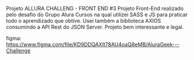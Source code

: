 Projeto ALLURA CHALLENG - FRONT END #3
Projeto Front-End realizado pelo desafio do Grupo Alura Cursos na qual utilizei SASS e JS para praticar todo o aprendizado que obtive. Usei também a biblioteca AXIOS consumindo a API Rest do JSON Server.
Projeto bem interessante e legal.

figma: https://www.figma.com/file/KD9DDQAXlt78AU4oaQ8eMB/AluraGeek---Challenge
